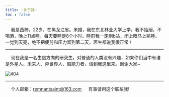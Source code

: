 ```yaml
---
title: ♡关于我♡
toc : false
---
```


&emsp; 我是西柿，22岁，在黑龙江省。未婚，我在东北林业大学上学。我不抽烟，不喝酒，晚上11点睡，每天要睡足8个小时。睡前我一定刷b站，闭上眼马上熟睡。一觉到天亮，绝不把疲劳和压力留到第二天，医生都说我很正常！

---

&emsp; 现在我是一名生信方向的研究生，对普通的人类没有兴趣，如果你们当中有谁是外星人、未来人、异世界人、超能力者，请到我这里来。谢谢大家~

<img src="https://cloudflare.remsait.com/img/1.gif"  alt="404"  />

---

&emsp; 个人邮箱：remnantsaint@163.com    &emsp;      有事请用这个联系我!

